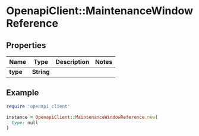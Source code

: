 # OpenapiClient::MaintenanceWindowReference

## Properties

| Name | Type | Description | Notes |
| ---- | ---- | ----------- | ----- |
| **type** | **String** |  |  |

## Example

```ruby
require 'openapi_client'

instance = OpenapiClient::MaintenanceWindowReference.new(
  type: null
)
```

